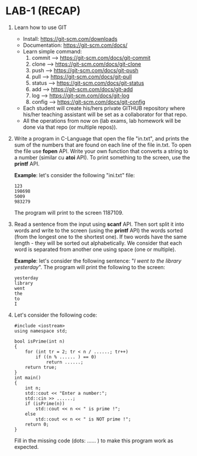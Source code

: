 # LAB-1 (RECAP)

1. Learn how to use GIT
   * Install: https://git-scm.com/downloads
   * Documentation: https://git-scm.com/docs/
   * Learn simple command:
     1. commit --> https://git-scm.com/docs/git-commit
     2. clone --> https://git-scm.com/docs/git-clone
     3. push --> https://git-scm.com/docs/git-push
     4. pull --> https://git-scm.com/docs/git-pull
     5. status --> https://git-scm.com/docs/git-status
     6. add --> https://git-scm.com/docs/git-add
     7. log --> https://git-scm.com/docs/git-log
     8. config --> https://git-scm.com/docs/git-config
   * Each student will create his/hers private GITHUB repository where his/her teaching assistant will be set as a collaborator for that repo.
   * All the operations from now on (lab exams, lab homework will be done via that repo (or multiple repos)).
   

2. Write a program in C-Language that open the file "in.txt", and prints the sum of the numbers that are found on each line of the file in.txt. To open the file use **fopen** API. Write your own function that converts a string to a number (similar cu **atoi** API). To print something to the screen, use the **printf** API.
   
   **Example**: let's consider the following "ini.txt" file:
   ```
   123
   198698
   5009
   983279
   ```
   The program will print to the screen 1187109.


3. Read a sentence from the input using **scanf** API. Then sort split it into words and write to the screen (using the **printf** API) the words sorted (from the longest one to the shortest one). If two words have the same length - they will be sorted out alphabetically. We consider that each word is separated from another one using space (one or multiple).
   
   **Example**: let's consider the following sentence: "*I went to the library yesterday*". The program will print the following to the screen:
   ```
   yesterday
   library
   went
   the
   to
   I
   ```
4. Let's consider the following code:
   ```
   #include <iostream>
   using namespace std;
   
   bool isPrime(int n)
   {
       for (int tr = 2; tr < n / ......; tr++)
           if ((n % ...... ) == 0)
               return ......;
       return true;
   }
   int main()
   {
       int n;
       std::cout << "Enter a number:";
       std::cin >> ......;
       if (isPrime(n))
           std::cout << n << " is prime !";
       else
           std::cout << n << " is NOT prime !";
       return 0;
   }
   ```
   Fill in the missing code (dots: ...... ) to make this program work as expected.